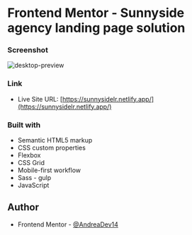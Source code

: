 # Frontend Mentor - Sunnyside agency landing page solution


### Screenshot

![desktop-preview](https://user-images.githubusercontent.com/108431169/196285548-33bca66d-96ef-45c1-b941-1be00ac9dcc9.jpg)



### Link

- Live Site URL: [https://sunnysidelr.netlify.app/](https://sunnysidelr.netlify.app/)


### Built with

- Semantic HTML5 markup
- CSS custom properties
- Flexbox
- CSS Grid
- Mobile-first workflow
- Sass - gulp
- JavaScript



## Author

- Frontend Mentor - [@AndreaDev14](https://www.frontendmentor.io/profile/AndreaDev14)



